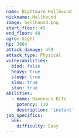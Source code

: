 ```yaml
---
name: Nightmare Hellhound
nickname: Hellhound
image: hellhound.png
start_floor: 45
end_floor: 48
agro: Sight
hp: 3984
attack_damage: 459
attack_type: Physical
vulnerabilities:
  bind: false
  heavy: true
  sleep: true
  slow: true
  stun: true
abilities:
  - name: Ravenous Bite
    potency: 110
    description: 'instant'
job_specifics:
  SGE:
    difficulty: Easy
---
```

